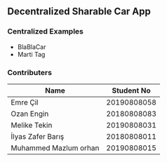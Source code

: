 ## Decentralized Sharable Car App

### Centralized Examples

- BlaBlaCar
- Marti Tag

### Contributers

| Name                  | Student No  |
| --------------------- | ----------- |
| Emre Çil              | 20190808058 |
| Ozan Engin            | 20180808083 |
| Melike Tekin          | 20190808031 |
| İlyas Zafer Barış     | 20180808011 |
| Muhammed Mazlum orhan | 20190808015 |
